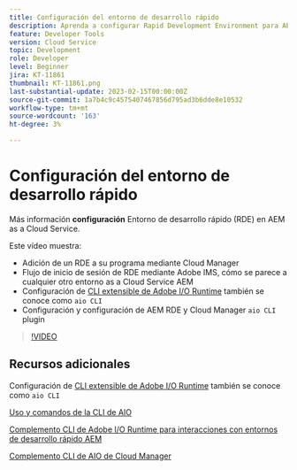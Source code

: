 ```yaml
---
title: Configuración del entorno de desarrollo rápido
description: Aprenda a configurar Rapid Development Environment para AEM as a Cloud Service.
feature: Developer Tools
version: Cloud Service
topic: Development
role: Developer
level: Beginner
jira: KT-11861
thumbnail: KT-11861.png
last-substantial-update: 2023-02-15T00:00:00Z
source-git-commit: 1a7b4c9c4575407467856d795ad3b6dde8e10532
workflow-type: tm+mt
source-wordcount: '163'
ht-degree: 3%

---
```



# Configuración del entorno de desarrollo rápido

Más información **configuración** Entorno de desarrollo rápido (RDE) en AEM as a Cloud Service.

Este vídeo muestra:

- Adición de un RDE a su programa mediante Cloud Manager
- Flujo de inicio de sesión de RDE mediante Adobe IMS, cómo se parece a cualquier otro entorno as a Cloud Service AEM
- Configuración de [CLI extensible de Adobe I/O Runtime](https://developer.adobe.com/runtime/docs/guides/tools/cli_install/) también se conoce como `aio CLI`
- Configuración y configuración de AEM RDE y Cloud Manager `aio CLI` plugin

>[!VIDEO](https://video.tv.adobe.com/v/3415490/?quality=12&learn=on)

## Recursos adicionales

Configuración de [CLI extensible de Adobe I/O Runtime](https://developer.adobe.com/runtime/docs/guides/tools/cli_install/) también se conoce como `aio CLI`

[Uso y comandos de la CLI de AIO](https://github.com/adobe/aio-cli#usage)

[Complemento CLI de Adobe I/O Runtime para interacciones con entornos de desarrollo rápido AEM](https://github.com/adobe/aio-cli-plugin-aem-rde#aio-cli-plugin-aem-rde)

[Complemento CLI de AIO de Cloud Manager](https://github.com/adobe/aio-cli-plugin-cloudmanager)
